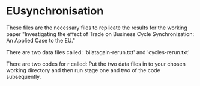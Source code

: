 # EUsynchronisation

These files are the necessary files to replicate the results for the working paper "Investigating the effect of Trade on Business Cycle Synchronization: An Applied Case to the EU."

There are two data files called: 'bilatagain-rerun.txt' and 'cycles-rerun.txt'

There are two codes for r called:
Put the two data files in to your chosen working directory and then run stage one and two of the code subsequently.
